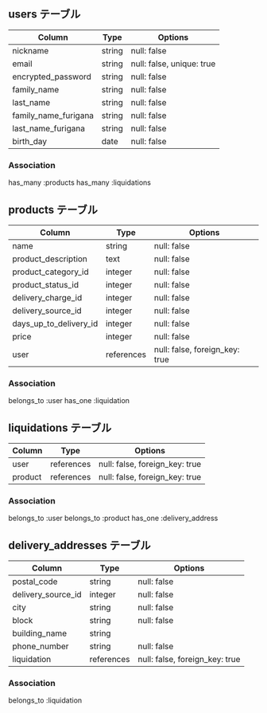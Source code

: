 ## users テーブル

| Column                | Type      | Options                         |
| --------------------- | --------- | ------------------------------- |
| nickname              | string    | null: false                     |
| email                 | string    | null: false, unique: true       |
| encrypted_password    | string    | null: false                     |
| family_name           | string    | null: false                     |
| last_name             | string    | null: false                     |
| family_name_furigana  | string    | null: false                     |
| last_name_furigana    | string    | null: false                     |
| birth_day             | date      | null: false                     |

### Association
has_many :products
has_many :liquidations

## products テーブル

| Column                 | Type       | Options                         |
| ---------------------- | ---------- | ------------------------------- |
| name                   | string     | null: false                     |
| product_description    | text       | null: false                     |
| product_category_id    | integer    | null: false                     |
| product_status_id      | integer    | null: false                     |
| delivery_charge_id     | integer    | null: false                     |
| delivery_source_id     | integer    | null: false                     |
| days_up_to_delivery_id | integer    | null: false                     |
| price                  | integer    | null: false                     |
| user                   | references | null: false, foreign_key: true  |

### Association
belongs_to :user
has_one :liquidation

## liquidations テーブル

| Column                | Type       | Options                         |
| --------------------- | ---------- | ------------------------------- |
| user                  | references | null: false, foreign_key: true  |
| product               | references | null: false, foreign_key: true  |

### Association
belongs_to :user
belongs_to :product
has_one :delivery_address

## delivery_addresses テーブル

| Column                | Type       | Options                         |
| --------------------- | ---------- | ------------------------------- |
| postal_code           | string     | null: false                     |
| delivery_source_id    | integer    | null: false                     |
| city                  | string     | null: false                     |
| block                 | string     | null: false                     |
| building_name         | string     |                                 |
| phone_number          | string     | null: false                     |
| liquidation           | references | null: false, foreign_key: true  |

### Association
belongs_to :liquidation